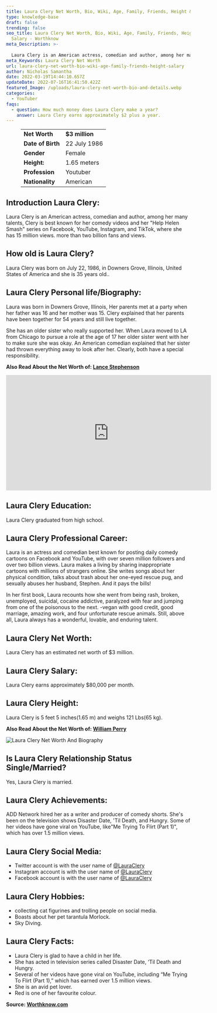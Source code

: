```yaml
---
title: Laura Clery Net Worth, Bio, Wiki, Age, Family, Friends, Height & Salary
type: knowledge-base
draft: false
trending: false
seo_title: Laura Clery Net Worth, Bio, Wiki, Age, Family, Friends, Height &
  Salary - Worthknow
meta_Description: >-
  
  Laura Clery is an American actress, comedian and author, among her many talents, Clery is best known for her comedy videos.
meta_Keywords: Laura Clery Net Worth
url: laura-clery-net-worth-bio-wiki-age-family-friends-height-salary
author: Nicholas Samantha
date: 2022-03-19T14:44:10.657Z
updateDate: 2022-07-16T16:41:50.422Z
featured_Image: /uploads/laura-clery-net-worth-bio-and-details.webp
categories:
  - YouTuber
faqs:
  - question: How much money does Laura Clery make a year?
    answer: Laura Clery earns approximately $2 plus a year.
---
```

<figure class="wp-block-table is-style-stripes">
  <table>
    <tbody>
      <tr>
        <td>
          <strong>Net Worth</strong>
        </td>
        <td>
          <strong>$3 million</strong>
        </td>
      </tr>
      <tr>
        <td>
          <strong>Date of Birth</strong>
        </td>
        <td>22 July 1986</td>
      </tr>
      <tr>
        <td>
          <strong>Gender</strong>
        </td>
        <td>Female</td>
      </tr>
      <tr>
        <td>
          <strong>Height:</strong>
        </td>
        <td>1.65 meters</td>
      </tr>
      <tr>
        <td>
          <strong>Profession</strong>
        </td>
        <td>Youtuber</td>
      </tr>
      <tr>
        <td>
          <strong>Nationality</strong>
        </td>
        <td>American</td>
      </tr>
    </tbody>
  </table>
</figure>

## **Introduction Laura Clery:**

Laura Clery is an American actress, comedian and author, among her many talents, Clery is best known for her comedy videos and her "Help Helen Smash" series on Facebook, YouTube, Instagram, and TikTok, where she has 15 million views. more than two billion fans and views.

## **How old is Laura Clery?**

Laura Clery was born on July 22, 1986, in Downers Grove, Illinois, United States of America and she is 35 years old.. 

## **Laura Clery Personal life/Biography:**

Laura was born in Downers Grove, Illinois, Her parents met at a party when her father was 16 and her mother was 15. Clery explained that her parents have been together for 54 years and still live together.

She has an older sister who really supported her. When Laura moved to LA from Chicago to pursue a role at the age of 17 her older sister went with her to make sure she was okay. An American comedian explained that her sister had thrown everything away to look after her. Clearly, both have a special responsibility.

**Also Read About the Net Worth of: <a href="https://worthknow.com/lance-stephenson-net-worth-bio-wiki-age-family-friends-height-salary/" target="_blank" rel="noopener">Lance Stephenson</a>**

<iframe width="560" height="315" src="https://www.youtube.com/embed/O31YMh7z0ao" title="YouTube video player" frameborder="0" allow="accelerometer; autoplay; clipboard-write; encrypted-media; gyroscope; picture-in-picture" allowfullscreen></iframe>

## **Laura Clery Education:**

Laura Clery graduated from high school.

## **Laura Clery Professional Career:**

Laura is an actress and comedian best known for posting daily comedy cartoons on Facebook and YouTube, with over seven million followers and over two billion views. Laura makes a living by sharing inappropriate cartoons with millions of strangers online. She writes songs about her physical condition, talks about trash about her one-eyed rescue pug, and sexually abuses her husband, Stephen. And it pays the bills!

In her first book, Laura recounts how she went from being rash, broken, unemployed, suicidal, cocaine addictive, paralyzed with fear and jumping from one of the poisonous to the next. -vegan with good credit, good marriage, amazing work, and four unfortunate rescue animals. Still, above all, Laura always has a wonderful, lovable, and enduring talent.

## **Laura Clery Net Worth:**

Laura Clery has an estimated net worth of $3 million.

## **Laura Clery Salary:**

Laura Clery earns approximately $80,000 per month.

## **Laura Clery Height:**

Laura Clery is 5 feet 5 inches(1.65 m) and weighs 121 Lbs(65 kg).

**Also Read About the Net Worth of: <a href="https://worthknow.com/william-perry-net-worth-bio-wiki-age-family-friends-height-salary/" target="_blank" rel="noopener">William Perry</a>**

![Laura Clery Net Worth And Biography](/uploads/laura-clery-net-worth.webp)

## **Is Laura Clery Relationship Status Single/Married?**

Yes, Laura Clery is married.

## **Laura Clery Achievements:**

ADD Network hired her as a writer and producer of comedy shorts. She's been on the television shows Disaster Date, 'Til Death, and Hungry. Some of her videos have gone viral on YouTube, like"Me Trying To Flirt (Part 1)", which has over 1.5 million views.

## **Laura Clery Social Media:**

* Twitter account is with the user name of <a href="https://twitter.com/lauraclery" target="_blank" rel="nofollow" rel="noopener">@LauraClery</a>
* Instagram account is with the user name of <a href="https://www.instagram.com/lauraclery/" target="_blank" rel="nofollow" rel="noopener">@LauraClery</a>
* Facebook account is with the user name of <a href="https://www.facebook.com/laura.clery" target="_blank" rel="nofollow" rel="noopener">@LauraClery</a>

## **Laura Clery Hobbies:**

* collecting cat figurines and trolling people on social media. 
* Boasts about her pet tarantula Morlock.
* Sky Diving.

## **Laura Clery Facts:**

* Laura Clery is glad to have a child in her life.
* She has acted in television series called Disaster Date, ‘Til Death and Hungry.
* Several of her videos have gone viral on YouTube, including “Me Trying To Flirt (Part 1),” which has earned over 1.5 million views.
* She is an avid pet lover.
* Red is one of her favourite colour.

**Source: <a href="https://worthknow.com/" target="_blank" rel="noopener">Worthknow.com</a>**